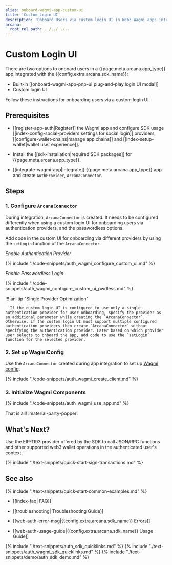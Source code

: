 ```yaml
---
alias: onboard-wagmi-app-custom-ui
title: 'Custom Login UI'
description: 'Onboard Users via custom login UI in Web3 Wagmi apps integrated with the Arcana Auth SDK using the instructions listed here.'
arcana:
  root_rel_path: ../../../..
---
```


# Custom Login UI

There are two options to onboard users in a {{page.meta.arcana.app_type}} app integrated with the {{config.extra.arcana.sdk_name}}:

* Built-in [[onboard-wagmi-app-pnp-ui|plug-and-play login UI modal]]
* Custom login UI

Follow these instructions for onboarding users via a custom login UI.

## Prerequisites

* [[register-app-auth|Register]] the Wagmi app and configure SDK usage [[index-config-social-providers|settings for social login]] providers, [[configure-wallet-chains|manage app chains]] and [[index-setup-wallet|wallet user experience]].

* Install the [[sdk-installation|required SDK packages]] for {{page.meta.arcana.app_type}}.

* [[integrate-wagmi-app|Integrate]] {{page.meta.arcana.app_type}} app and create `AuthProvider`, `ArcanaConnector`.

## Steps

### 1. Configure `ArcanaConnector`

During integration, `ArcanaConnector` is created. It needs to be configured differently when using a custom login UI for onboarding users via authentication providers, and the passwordless options.

Add code in the custom UI for onboarding via different providers by using the `setLogin` function of the `ArcanaConnector`. 

_Enable Authentication Provider_

{% include "./code-snippets/auth_wagmi_configure_custom_ui.md" %}

_Enable Passwordless Login_

{% include "./code-snippets/auth_wagmi_configure_custom_ui_pwdless.md" %}

!!! an-tip "Single Provider Optimization"

      If the custom login UI is configured to use only a single authentication provider for user onboarding, specify the provider as an additional parameter while creating the `ArcanaConnector`. Otherwise, if the custom login UI must support multiple configured authentication providers then create `ArcanaConnector` without specifying the authentication provider. Later based on which provider user selects to onboard the app, add code to use the `setLogin` function for the selected provider.

### 2. Set up WagmiConfig

Use the `ArcanaConnector` created during app integration to set up [Wagmi config](https://wagmi.sh/react/getting-started).

{% include "./code-snippets/auth_wagmi_create_client.md" %}

### 3. Initialize Wagmi Components

{% include "./code-snippets/auth_wagmi_use_app.md" %}

That is all! :material-party-popper:

## What's Next?

Use the EIP-1193 provider offered by the SDK to call JSON/RPC functions and other supported web3 wallet operations in the authenticated user's context.

{% include "./text-snippets/quick-start-sign-transactions.md" %}

## See also

{% include "./text-snippets/quick-start-common-examples.md" %}

* [[index-faq| FAQ]]

* [[troubleshooting| Troubleshooting Guide]]

* [[web-auth-error-msg|{{config.extra.arcana.sdk_name}} Errors]]

* [[web-auth-usage-guide|{{config.extra.arcana.sdk_name}} Usage Guide]]

{% include "./text-snippets/auth_sdk_quicklinks.md" %}
{% include "./text-snippets/auth_wagmi_sdk_quicklinks.md" %}
{% include "./text-snippets/demo/auth_sdk_demo.md" %}

